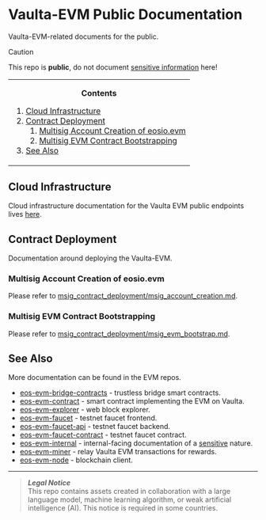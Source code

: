 # Vaulta-EVM Public Documentation
Vaulta-EVM-related documents for the public.

> [!CAUTION]
> This repo is **public**, do not document [sensitive information](https://github.com/VaultaFoundation/engineering/blob/main/standards/secrets.md) here!

<!-- contents box begin -->
<table>
<tr/>
<tr>
<td>
<p/>
<div align="center">
<b>Contents</b>
</div>
<p/>
<!-- contents markdown begin -->

1. [Cloud Infrastructure](./cloud/README.md)
1. [Contract Deployment](#multisig-contract-deployment)
    1. [Multisig Account Creation of eosio.evm](./msig_contract_deployment/msig_account_creation.md)
    1. [Multisig EVM Contract Bootstrapping](./msig_contract_deployment/msig_evm_bootstrap.md)
1. [See Also](#see-also)

<!-- contents markdown end -->
<p/>
</td>
</tr>
</table>
<!-- contents box end -->

## Cloud Infrastructure
Cloud infrastructure documentation for the Vaulta EVM public endpoints lives [here](./cloud/README.md).

## Contract Deployment
Documentation around deploying the Vaulta-EVM.

### Multisig Account Creation of eosio.evm
Please refer to [msig_contract_deployment/msig_account_creation.md](https://github.com/VaultaFoundation/evm-public-docs/blob/main/msig_contract_deployment/msig_account_creation.md).

### Multisig EVM Contract Bootstrapping
Please refer to [msig_contract_deployment/msig_evm_bootstrap.md](https://github.com/VaultaFoundation/evm-public-docs/blob/main/msig_contract_deployment/msig_evm_bootstrap.md).

## See Also
More documentation can be found in the EVM repos.
- [eos-evm-bridge-contracts](https://github.com/VaultaFoundation/evm-bridge-contracts) - trustless bridge smart contracts.
- [eos-evm-contract](https://github.com/VaultaFoundation/evm-contract) - smart contract implementing the EVM on Vaulta.
- [eos-evm-explorer](https://github.com/VaultaFoundation/blockscout) - web block explorer.
- [eos-evm-faucet](https://github.com/VaultaFoundation/evm.faucet) - testnet faucet frontend.
- [eos-evm-faucet-api](https://github.com/VaultaFoundation/evm.faucet-api) - testnet faucet backend.
- [eos-evm-faucet-contract](https://github.com/VaultaFoundation/eosio.faucet) - testnet faucet contract.
- [eos-evm-internal](https://github.com/VaultaFoundation/evm-internal) - internal-facing documentation of a [sensitive](https://github.com/VaultaFoundation/engineering/blob/main/standards/secrets.md) nature.
- [eos-evm-miner](https://github.com/VaultaFoundation/evm-miner) - relay Vaulta EVM transactions for rewards.
- [eos-evm-node](https://github.com/VaultaFoundation/evm-node) - blockchain client.

***
> **_Legal Notice_**  
> This repo contains assets created in collaboration with a large language model, machine learning algorithm, or weak artificial intelligence (AI). This notice is required in some countries.

